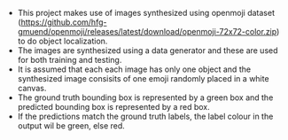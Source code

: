 * This project makes use of images synthesized using openmoji dataset (https://github.com/hfg-gmuend/openmoji/releases/latest/download/openmoji-72x72-color.zip) to do object localization.
* The images are synthesized using a data generator and these are used for both training and testing.
* It is assumed that each each image has only one object and the synthesized image consisits of one emoji randomly placed in a white canvas. 
* The ground truth bounding box is represented by a green box and the predicted bounding box is represented by a red box. 
* If the predictions match the ground truth labels, the label colour in the output wil be green, else red.